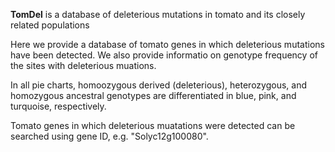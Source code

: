 **TomDel** is a database of deleterious mutations in tomato and its closely related populations

Here we provide a database of tomato genes in which deleterious mutations have been detected. We also provide informatio on genotype frequency of the sites with deleterious muations.

In all pie charts, homoozygous derived (deleterious), heterozygous, and homozygous ancestral genotypes are differentiated in blue, pink, and turquoise, respectively.

Tomato genes in which deleterious muatations were detected can be searched using gene ID, e.g. "Solyc12g100080".

